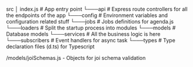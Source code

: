 src
│ index.js # App entry point
└───api # Express route controllers for all the endpoints of the app
└───config # Environment variables and configuration related stuff
└───jobs # Jobs definitions for agenda.js
└───loaders # Split the startup process into modules
└───models # Database models
└───services # All the business logic is here
└───subscribers # Event handlers for async task
└───types # Type declaration files (d.ts) for Typescript

/models/joiSchemas.js - Objects for joi schema validation

